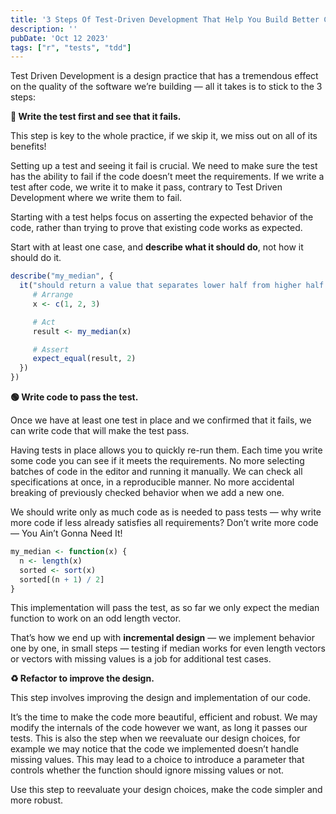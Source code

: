 ```yaml
---
title: '3 Steps Of Test-Driven Development That Help You Build Better Code Faster.'
description: ''
pubDate: 'Oct 12 2023'
tags: ["r", "tests", "tdd"]
---
```


Test Driven Development is a design practice that has a tremendous effect on the quality of the software we’re building — all it takes is to stick to the 3 steps:

**🔴 Write the test first and see that it fails.**

This step is key to the whole practice, if we skip it, we miss out on all of its benefits!

Setting up a test and seeing it fail is crucial. We need to make sure the test has the ability to fail if the code doesn’t meet the requirements. If we write a test after code, we write it to make it pass, contrary to Test Driven Development where we write them to fail.

Starting with a test helps focus on asserting the expected behavior of the code, rather than trying to prove that existing code works as expected.

Start with at least one case, and **describe what it should do**, not how it should do it.

```r
describe("my_median", {
  it("should return a value that separates lower half from higher half of a sample", {
     # Arrange
     x <- c(1, 2, 3)

     # Act
     result <- my_median(x)

     # Assert
     expect_equal(result, 2)
  })
})
```

**🟢 Write code to pass the test.**

Once we have at least one test in place and we confirmed that it fails, we can write code that will make the test pass.

Having tests in place allows you to quickly re-run them. Each time you write some code you can see if it meets the requirements. No more selecting batches of code in the editor and running it manually. We can check all specifications at once, in a reproducible manner. No more accidental breaking of previously checked behavior when we add a new one.

We should write only as much code as is needed to pass tests — why write more code if less already satisfies all requirements? Don’t write more code — You Ain’t Gonna Need It!

```r
my_median <- function(x) {
  n <- length(x)
  sorted <- sort(x)
  sorted[(n + 1) / 2]
}
```

This implementation will pass the test, as so far we only expect the median function to work on an odd length vector.

That’s how we end up with **incremental design** — we implement behavior one by one, in small steps — testing if median works for even length vectors or vectors with missing values is a job for additional test cases.

**♻️ Refactor to improve the design.**

This step involves improving the design and implementation of our code.

It’s the time to make the code more beautiful, efficient and robust. We may modify the internals of the code however we want, as long it passes our tests. This is also the step when we reevaluate our design choices, for example we may notice that the code we implemented doesn’t handle missing values. This may lead to a choice to introduce a parameter that controls whether the function should ignore missing values or not.

Use this step to reevaluate your design choices, make the code simpler and more robust.
